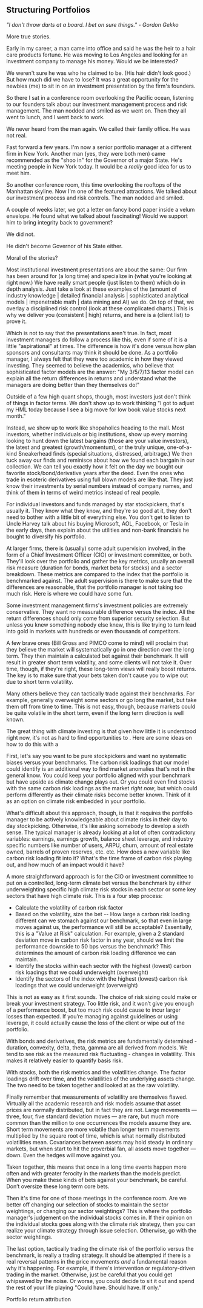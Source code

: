 ## Structuring Portfolios

_"I don't throw darts at a board. I bet on sure things." - Gordon Gekko_


More true stories.

Early in my career, a man came into office and said he was the heir to a hair care products fortune.  He was moving to Los Angeles and looking for an investment company to manage his money.  Would we be interested?

We weren't sure he was who he claimed to be.  (His hair didn't look good.)  But how much did we have to lose?  It was a great opportunity for the newbies (me) to sit in on an investment presentation by the firm's founders.

So there I sat in a conference room overlooking the Pacific ocean, listening to our founders talk about our investment management process and risk management.  The man nodded and smiled as we went on.  Then they all went to lunch, and I went back to work.

We never heard from the man again.  We called their family office.  He was not real.

Fast forward a few years.  I'm now a senior portfolio manager at a different firm in New York.  Another man (yes, they were both men) came recommended as the "shoo in" for the Governor of a major State.  He's meeting people in New York today.  It would be a _really_ good idea for us to meet him.

So another conference room, this time overlooking the rooftops of the Manhattan skyline.  Now I'm one of the featured attractions.  We talked about our investment process and risk controls.  The man nodded and smiled.

A couple of weeks later, we got a letter on fancy bond paper inside a velum envelope.  He found what we talked about fascinating!  Would we support him to bring integrity back to government?  

We did not.  

He didn't become Governor of his State either.

Moral of the stories?  

Most institutional investment presentations are about the same:  Our firm has been around for (a long time) and specialize in (what you're looking at right now.)  We have really smart people (just listen to them) which do in depth analysis.  Just take a look at these examples of the (amount of industry knowledge | detailed financial analysis | sophisticated analytical models | impenetrable math | data mining and AI) we do.  On top of that, we overlay a disciplined risk control (look at these complicated charts.)  This is why we deliver you (consistent | high) returns, and here is a (client list) to prove it.

Which is not to say that the presentations aren't true.  In fact, most investment managers do follow a process like this, even if some of it is a little "aspirational" at times.  The difference is how it's done versus how plan sponsors and consultants may think it should be done.  As a portfolio manager, I always felt that they were too academic in how they viewed investing.  They seemed to believe the academics, who believe that sophisticated factor models are the answer: "My 3/5/7/13 factor model can explain all the return differences in returns and understand what the managers are doing better than they themselves do!"

Outside of a few high quant shops, though, most investors just don't think of things in factor terms.  We don't show up to work thinking "I got to adjust my HML today because I see a big move for low book value stocks next month."

Instead, we show up to work like shopaholics heading to the mall.  Most investors, whether individuals or big institutions, show up every morning looking to hunt down the latest bargains (those are your value investors), the latest and greatest (growth/momentum), or the truly unique, one-of-a-kind Sneakerhead finds (special situations, distressed, arbitrage.)  We then tuck away our finds and reminisce about how we found each bargain in our collection.  We can tell you exactly how it felt on the day we bought our favorite stock/bond/derivative years after the deed.  Even the ones who trade in esoteric derivatives using full blown models are like that.  They just know their investments by serial numbers instead of company names, and think of them in terms of weird metrics instead of real people.

For individual investors and funds managed by star stockpickers, that's usually it.  They know what they know, and they're so good at it, they don't need to bother with a little bit of everything else.  You don't get to listen to Uncle Harvey talk about his buying Microsoft, AOL, Facebook, or Tesla in the early days, then explain about the utilities and non-bank financials he bought to diversify his portfolio.  

At larger firms, there is (usually) some adult supervision involved, in the form of a Chief Investment Officer (CIO) or investment committee, or both.  They'll look over the portfolio and gather the key metrics, usually an overall risk measure (duration for bonds, market beta for stocks) and a sector breakdown.  These metrics are compared to the index that the portfolio is benchmarked against.  The adult supervision is there to make sure that the differences are reasonable, that the portfolio manager is not taking too much risk.  Here is where we could have some fun.

Some investment management firms's investment policies are extremely conservative.  They want no measurable difference versus the index.  All the return differences should only come from superior security selection.  But unless you knew something nobody else knew, this is like trying to turn lead into gold in markets with hundreds or even thousands of competitors.  

A few brave ones (Bill Gross and PIMCO come to mind) will proclaim that they believe the market will systematically go in one direction over the long term.  They then maintain a calculated bet against their benchmark.  It will result in greater short term volatility, and some clients will not take it.  Over time, though, if they're right, these long-term views will really boost returns.  The key is to make sure that your bets taken don't cause you to wipe out due to short term volatility.

Many others believe they can tactically trade against their benchmarks.  For example, generally overweight some sectors or go long the market, but take them off from time to time.  This is not easy, though, because markets could be quite volatile in the short term, even if the long term direction is well known.

The great thing with climate investing is that given how little it is understood right now, it's not as hard to find opportunities to .  Here are some ideas on how to do this with a 

First, let's say you want to be pure stockpickers and want no systematic biases versus your benchmarks.  The carbon risk loadings that our model could identify is an additional way to find market anomalies that's not in the general know.  You could keep your portfolio aligned with your benchmark but have upside as climate change plays out.  Or you could even find stocks with the same carbon risk loadings as the market _right now_, but which could perform differently as their climate risks become better known.  Think of it as an option on climate risk embedded in your portfolio.

What's difficult about this approach, though, is that it requires the portfolio manager to be actively knowledgeable about climate risks in their day to day stockpicking.  Otherwise, it's like asking somebody to develop a sixth sense.  The typical manager is already looking at a lot of often contradictory variables: earnings, earnings growth, balance sheet leverage, and industry specific numbers like number of users, ARPU, churn, amount of real estate owned, barrels of proven reserves, etc. etc.  How does a new variable like carbon risk loading fit into it?  What's the time frame of carbon risk playing out, and how much of an impact would it have?

A more straightforward approach is for the CIO or investment committee to put on a controlled, long-term climate bet versus the benchmark by either underweighting specific high climate risk stocks in each sector or some key sectors that have high climate risk.  This is a four step process:

 * Calculate the volatility of carbon risk factor
 * Based on the volatility, size the bet -- How large a carbon risk loading different can we stomach against our benchmark, so that even in large moves against us, the performance will still be acceptable?  Essentially, this is a "Value at Risk" calculation.  For example, given a 2 standard deviation move in carbon risk factor in any year, should we limit the performance downside to 50 bps versus the benchmark?  This determines the amount of carbon risk loading difference we can maintain. 
 * Identify the stocks within each sector with the highest (lowest) carbon risk loadings that we could underweight (overweight)
 * Identify the sectors of the index with the highest (lowest) carbon risk loadings that we could underweight (overweight)

This is not as easy as it first sounds.  The choice of risk sizing could make or break your investment strategy.  Too little risk, and it won’t give you enough of a performance boost, but too much risk could cause to incur larger losses than expected.  If you’re managing against guidelines or using leverage, it could actually cause the loss of the client or wipe out of the portfolio.

With bonds and derivatives, the risk metrics are fundamentally determined - duration, convexity, delta, theta, gamma are all derived from models.  We tend to see risk as the measured risk fluctuating - changes in volatility.  This makes it relatively easier to quantify basis risk.

With stocks, both the risk metrics and the volatilities change.  The factor loadings drift over time, and the volatilities of the underlying assets change.  The two need to be taken together and looked at as the raw volatility.

Finally remember that measurements of volatility are themselves flawed.  Virtually all the academic research and risk models assume that asset prices are normally distributed, but in fact they are not.  Large movements — three, four, five standard deviation moves — are rare, but much more common than the million to one occurrences the models assume they are.  Short term movements are more volatile than longer term movements multiplied by the square root of time, which is what normally distributed volatilities mean.  Covariances between assets may hold steady in ordinary markets, but when start to hit the proverbial fan, all assets move together — down.  Even the hedges will move against you.

Taken together, this means that once in a long time events happen more often and with greater ferocity in the markets than the models predict.  When you make these kinds of bets against your benchmark, be careful.  Don’t oversize these long term core bets.

Then it's time for one of those meetings in the conference room.  Are we better off changing our selection of stocks to maintain the sector weightings, or changing our sector weightings?  This is where the portfolio manager's judgement on the individual stocks comes in.  If their opinion on the individual stocks goes along with the climate risk strategy, then you can realize your climate strategy through issue selection.  Otherwise, go with the sector weightings.

The last option, tactically trading the climate risk of the portfolio versus the benchmark, is really a trading strategy.  It should be attempted if there is a real reversal patterns in the price movements _and_ a fundamental reason why it's happening.  For example, if there's intervention or regulatory-driven trading in the market.  Otherwise, just be careful that you could get whipsawed by the noise.  Or worse, you could decide to sit it out and spend the rest of your life playing "Could have.  Should have.  If only."

Portfolio return attribution


